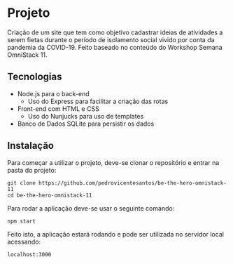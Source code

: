 # Projeto

Criação de um site que tem como objetivo cadastrar ideias de atividades a serem fietas durante o período de isolamento social vivido por conta da pandemia da COVID-19. 
Feito baseado no conteúdo do Workshop Semana OmniStack 11.

## Tecnologias

- Node.js para o back-end
  * Uso do Express para facilitar a criação das rotas
- Front-end com HTML e CSS 
  * Uso do Nunjucks para uso de templates
- Banco de Dados SQLite para persistir os dados

## Instalação

Para começar a utilizar o projeto, deve-se clonar o repositório e entrar na pasta do projeto:

```
git clone https://github.com/pedrovicentesantos/be-the-hero-omnistack-11
cd be-the-hero-omnistack-11
```

Para rodar a aplicação deve-se usar o seguinte comando:

```
npm start
```

Feito isto, a aplicação estará rodando e pode ser utilizada no servidor local acessando:

```
localhost:3000
```